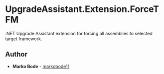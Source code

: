 # UpgradeAssistant.Extension.ForceTFM

.NET Upgrade Assistant extension for forcing all assemblies to selected target framework. 

## Author
* **Marko Bode** - [markobode11](https://github.com/markobode11)
